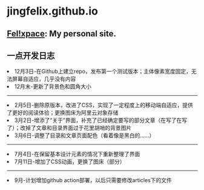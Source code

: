 # jingfelix.github.io
<h2><a href="https://jingfelix.github.io">Fel!xpace</a>: My personal site.</h2>
<h2>一点开发日志</h2>
<div class="blank"></div>
<li>12月3日-在Github上建立repo，发布第一个测试版本；主体像素宽度固定，无法屏幕自适应，几乎没有内容</li>
<li>12月末-更新了背景色和圆角大小</li>
<div class="blank"></div>
<hr>
<div class="blank"></div>
<li>2月5日-删除原版本，改进了CSS，实现了一定程度上的移动端自适应，提供了更好的阅读体验；更换图床为阿里云对象存储</li>
<li>3月2日-增添了“关于”界面，补充了已经确定要写的部分文章（在写了在写了）；改掉了文章和目录界面过于花里胡哨的背景图片</li>
<li>3月6日-调整了目录和文章页面配色（看着像是黑白的……）</li>
<div class="blank"></div>
<hr>
<div class="blank"></div>
<li>7月4日-在保留基本设计元素的情况下重新整理了界面</li>
<li>7月11日-增加了CSS动画，更换了图床（部分）</li>
<div class="blank"></div>
<hr>
<div class="blank"></div>
<li>9月-计划增加github action部署，以后只需要修改articles下的文件</li>
<div class="blank"></div>